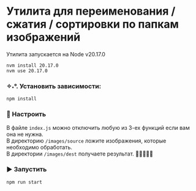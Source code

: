 # Утилита для переименования / сжатия / сортировки по папкам изображений

Утилита запускается на Node v20.17.0

```shell
nvm install 20.17.0
nvm use 20.17.0
```

### ✧˖°. Установить зависимости:

```shell
npm install
```

### 🧊 Настроить

В файле `index.js` можно отключить любую из 3-ех функций если вам она не нужна.<br/>
В директорию `/images/source` ложите изображения, которые необходимо обработать.<br/>
В директории `/images/dest` получаете результат. 🎉🤸🕺🕺🕺

### ▶️ Запустить

```shell
npm run start
```
